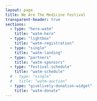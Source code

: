```yaml
---
layout: page
title: We Are The Medicine Festival
transparent-header: true
sections:
  - type: "hero-watm"
    title: "watm-hero"
  - type: "lightbox"
    title: "watm-registration"
  - type: "single"
    title: "watm-landing"
  - type: "partners"
    title: "watm-sponsors"
  - type: "festival-schedule"
    title: "watm-schedule"
  # - type: "single"
  #   title: "watm-auction"
  - type: "givelively-donation-widget"
    title: "watm-donate"
---
```

